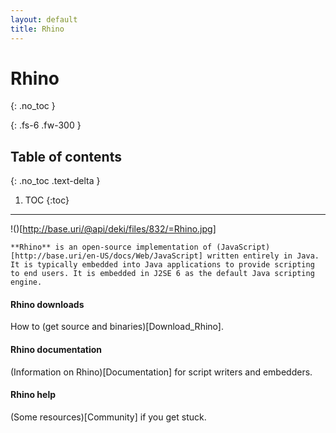 ```yaml
---
layout: default
title: Rhino
---
```

# Rhino
{: .no_toc }

{: .fs-6 .fw-300 }

## Table of contents
{: .no_toc .text-delta }

1. TOC
{:toc}

---
!()[http://base.uri/@api/deki/files/832/=Rhino.jpg]

`**Rhino** is an open-source implementation of (JavaScript)[http://base.uri/en-US/docs/Web/JavaScript] written entirely in Java. It is typically embedded into Java applications to provide scripting to end users. It is embedded in J2SE 6 as the default Java scripting engine.`

#### Rhino downloads

How to (get source and binaries)[Download_Rhino].

#### Rhino documentation

(Information on Rhino)[Documentation] for script writers and embedders.

#### Rhino help

(Some resources)[Community] if you get stuck.